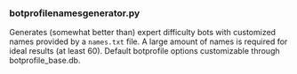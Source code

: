 ### botprofilenamesgenerator.py

Generates (somewhat better than) expert difficulty bots with customized names provided by a `names.txt` file. A large amount of names is required for ideal results (at least 60). Default botprofile options customizable through botprofile_base.db.

